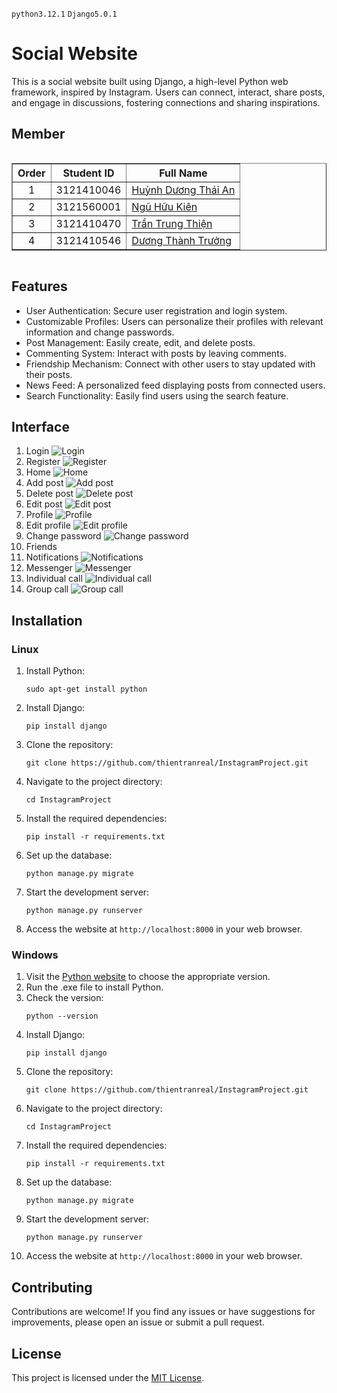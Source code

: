 `python3.12.1` `Django5.0.1` 

# Social Website
This is a social website built using Django, a high-level Python web framework,  inspired by Instagram. Users can connect, interact, share posts, and engage in discussions, fostering connections and sharing inspirations.

## Member
<div style="display: flex; justify-content: center;">
    <table border="1">
        <thead>
            <tr>
                <th style="text-align: center;">Order</th>
                <th style="text-align: center;">Student ID</th>
                <th style="text-align: center;">Full Name</th>
            </tr>
        </thead>
        <tbody>
            <tr>
                <td style="text-align: center;">1</td>
                <td style="text-align: center;">3121410046</td>
                <td><a href="https://an-hdt.github.io/AnHDT_portfolio/">Huỳnh Dương Thái An</a></td>
            </tr>
            <tr>
                <td style="text-align: center;">2</td>
                <td style="text-align: center;">3121560001</td>
                <td><a href="https://huukienit.github.io/HuuKien-Portfolio/">Ngũ Hữu Kiên</a></td>
            </tr>
            <tr>
                <td style="text-align: center;">3</td>
                <td style="text-align: center;">3121410470</td>
                <td><a href="https://thientranreal.github.io/thien-portfolio/">Trần Trung Thiện</a></td>
            </tr>
            <tr>
                <td style="text-align: center;">4</td>
                <td style="text-align: center;">3121410546</td>
                <td><a href="https://bt2701.github.io/My-Profile/">Dương Thành Trưởng</a></td>
            </tr>
        </tbody>
    </table>   
</div>

## Features
- User Authentication: Secure user registration and login system.
- Customizable Profiles: Users can personalize their profiles with relevant information and change passwords.
- Post Management: Easily create, edit, and delete posts.
- Commenting System: Interact with posts by leaving comments.
- Friendship Mechanism: Connect with other users to stay updated with their posts.
- News Feed: A personalized feed displaying posts from connected users.
- Search Functionality: Easily find users using the search feature.

## Interface
1. Login
    <img src="apps/static/image/READMEIMG/login.png" alt="Login">
2. Register
    <img src="apps/static/image/READMEIMG/register.png" alt="Register">
3. Home
    <img src="apps/static/image/READMEIMG/home.png" alt="Home">
4. Add post
    <img src="apps/static/image/READMEIMG/createPost.png" alt="Add post">
5. Delete post 
    <img src="apps/static/image/READMEIMG/deletePost.png" alt="Delete post">
6. Edit post
    <img src="apps/static/image/READMEIMG/editPost.png" alt="Edit post">
7. Profile
    <img src="apps/static/image/READMEIMG/profile.png" alt="Profile">
8. Edit profile 
    <img src="apps/static/image/READMEIMG/editProfile.png" alt="Edit profile">
9. Change password
    <img src="apps/static/image/READMEIMG/changePassword.png" alt="Change password">
10. Friends
    <img src="apps/static/image/READMEIMG" alt="">
11. Notifications
    <img src="apps/static/image/READMEIMG" alt="Notifications">
12. Messenger
    <img src="apps/static/image/READMEIMG" alt="Messenger">
13. Individual call
    <img src="apps/static/image/READMEIMG" alt="Individual call">
14. Group call
    <img src="apps/static/image/READMEIMG" alt="Group call"> 

## Installation

### Linux
1. Install Python:
    ```shell
    sudo apt-get install python 
    ```
2. Install Django:
    ```shell
    pip install django 
    ```
3. Clone the repository:
    ```shell
    git clone https://github.com/thientranreal/InstagramProject.git
    ```
4. Navigate to the project directory:
    ```shell
    cd InstagramProject
    ```
5. Install the required dependencies:
    ```shell
    pip install -r requirements.txt
    ```
6. Set up the database:
    ```shell
    python manage.py migrate
    ```
7. Start the development server:
    ```shell
    python manage.py runserver
    ```
8. Access the website at `http://localhost:8000` in your web browser.

### Windows
1. Visit the [Python website](https://www.python.org/downloads/) to choose the appropriate version.
2. Run the .exe file to install Python.
3. Check the version: 
    ```shell
    python --version 
    ```
4. Install Django: 
    ```shell
    pip install django
    ```
5. Clone the repository:
    ```shell
    git clone https://github.com/thientranreal/InstagramProject.git
    ```
6. Navigate to the project directory:
    ```shell
    cd InstagramProject
    ```
7. Install the required dependencies:
    ```shell
    pip install -r requirements.txt
    ```
8. Set up the database:
    ```shell
    python manage.py migrate
    ```
9. Start the development server:
    ```shell
    python manage.py runserver
    ```
10. Access the website at `http://localhost:8000` in your web browser.

## Contributing
Contributions are welcome! If you find any issues or have suggestions for improvements, please open an issue or submit a pull request.

## License
This project is licensed under the [MIT License](LICENSE).
